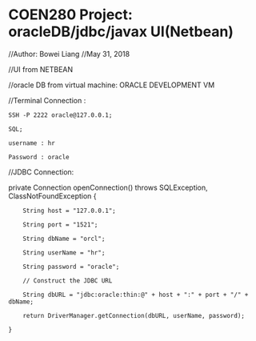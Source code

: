 # COEN280 Project: oracleDB/jdbc/javax UI(Netbean)

//Author: Bowei Liang
//May 31, 2018

//UI from NETBEAN

//oracle DB from virtual machine: ORACLE DEVELOPMENT VM

//Terminal Connection :

    SSH -P 2222 oracle@127.0.0.1;
    
    SQL;
    
    username : hr
    
    Password : oracle
    
//JDBC Connection: 

private Connection openConnection() throws SQLException, ClassNotFoundException {

        String host = "127.0.0.1";
        
        String port = "1521";
        
        String dbName = "orcl";
        
        String userName = "hr";
        
        String password = "oracle";
        
        // Construct the JDBC URL
        
        String dbURL = "jdbc:oracle:thin:@" + host + ":" + port + "/" + dbName;
        
        return DriverManager.getConnection(dbURL, userName, password);
        
    }


